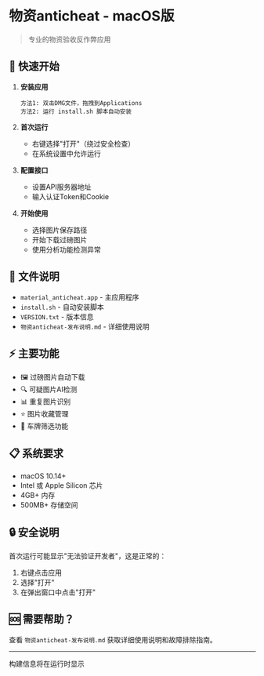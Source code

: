# 物资anticheat - macOS版

> 专业的物资验收反作弊应用

## 🚀 快速开始

1. **安装应用**
   ```
   方法1: 双击DMG文件，拖拽到Applications
   方法2: 运行 install.sh 脚本自动安装
   ```

2. **首次运行**
   - 右键选择"打开"（绕过安全检查）
   - 在系统设置中允许运行

3. **配置接口**
   - 设置API服务器地址
   - 输入认证Token和Cookie

4. **开始使用**
   - 选择图片保存路径
   - 开始下载过磅图片
   - 使用分析功能检测异常

## 📁 文件说明

- `material_anticheat.app` - 主应用程序
- `install.sh` - 自动安装脚本
- `VERSION.txt` - 版本信息
- `物资anticheat-发布说明.md` - 详细使用说明

## ⚡ 主要功能

- 🖼️ 过磅图片自动下载
- 🔍 可疑图片AI检测
- 📊 重复图片识别
- ⭐ 图片收藏管理
- 🚗 车牌筛选功能

## 📋 系统要求

- macOS 10.14+ 
- Intel 或 Apple Silicon 芯片
- 4GB+ 内存
- 500MB+ 存储空间

## 🔒 安全说明

首次运行可能显示"无法验证开发者"，这是正常的：
1. 右键点击应用
2. 选择"打开"
3. 在弹出窗口中点击"打开"

## 🆘 需要帮助？

查看 `物资anticheat-发布说明.md` 获取详细使用说明和故障排除指南。

---
构建信息将在运行时显示 